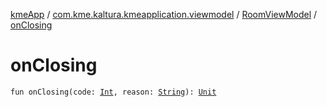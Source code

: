 [kmeApp](../../index.md) / [com.kme.kaltura.kmeapplication.viewmodel](../index.md) / [RoomViewModel](index.md) / [onClosing](./on-closing.md)

# onClosing

`fun onClosing(code: `[`Int`](https://kotlinlang.org/api/latest/jvm/stdlib/kotlin/-int/index.html)`, reason: `[`String`](https://kotlinlang.org/api/latest/jvm/stdlib/kotlin/-string/index.html)`): `[`Unit`](https://kotlinlang.org/api/latest/jvm/stdlib/kotlin/-unit/index.html)